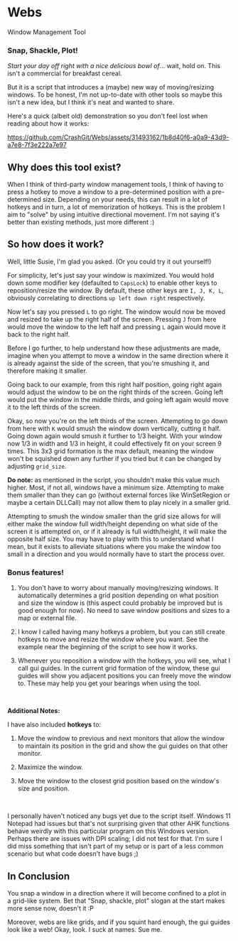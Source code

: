 # Webs
Window Management Tool

### Snap, Shackle, Plot!

*Start your day off right with a nice delicious bowl of*... wait, hold on. This isn't a commercial for breakfast cereal.

But it is a script that introduces a (maybe) new way of moving/resizing windows. To be honest, I'm not up-to-date with other tools so maybe this isn't a new idea, but I think it's neat and wanted to share.

Here's a quick (albeit old) demonstration so you don't feel lost when reading about how it works:

https://github.com/CrashGit/Webs/assets/31493162/1b8d40f6-a0a9-43d9-a7e8-7f3e222a7e97



## Why does this tool exist?

When I think of third-party window management tools, I think of having to press a hotkey to move a window to a pre-determined position with a pre-determined size. Depending on your needs, this can result in a lot of hotkeys and in turn, a lot of memorization of hotkeys. This is the problem I aim to "solve" by using intuitive directional movement. I'm not saying it's better than existing methods, just more different :)


## So how does it work?

Well, little Susie, I'm glad you asked. (Or you could try it out yourself!)

For simplicity, let's just say your window is maximized. You would hold down some modifier key (defaulted to `CapsLock`) to enable other keys to reposition/resize the window. By default, these other keys are `I, J, K, L`, obviously correlating to directions `up left down right` respectively.

Now let's say you pressed `L` to go right. The window would now be moved and resized to take up the right half of the screen. Pressing `J` from here would move the window to the left half and pressing `L` again would move it back to the right half.

Before I go further, to help understand how these adjustments are made, imagine when you attempt to move a window in the same direction where it is already against the side of the screen, that you're smushing it, and therefore making it smaller.

Going back to our example, from this right half position, going right again would adjust the window to be on the right thirds of the screen. Going left would put the window in the middle thirds, and going left again would move it to the left thirds of the screen.

Okay, so now you're on the left thirds of the screen. Attempting to go down from here with `K` would smush the window down vertically, cutting it half. Going down again would smush it further to 1/3 height. With your window now 1/3 in width and 1/3 in height, it could effectively fit on your screen 9 times. This 3x3 grid formation is the max default, meaning the window won't be squished down any further if you tried but it can be changed by adjusting `grid_size`.

**Do note:** as mentioned in the script, you shouldn't make this value much higher. Most, if not all, windows have a minimum size. Attempting to make them smaller than they can go (without external forces like WinSetRegion or maybe a certain DLLCall) may not allow them to play nicely in a smaller grid.

Attempting to smush the window smaller than the grid size allows for will either make the window full width/height depending on what side of the screen it is attempted on, or if it already is full width/height, it will make the opposite half size. You may have to play with this to understand what I mean, but it exists to alleviate situations where you make the window too small in a direction and you would normally have to start the process over.



### Bonus features!


1. You don't have to worry about manually moving/resizing windows. It automatically determines a grid position depending on what position and size the window is (this aspect could probably be improved but is good enough for now). No need to save window positions and sizes to a map or external file.

2. I know I called having many hotkeys a problem, but you can still create hotkeys to move and resize the window where you want. See the example near the beginning of the script to see how it works.

3. Whenever you reposition a window with the hotkeys, you will see, what I call gui guides. In the current grid formation of the window, these gui guides will show you adjacent positions you can freely move the window to. These may help you get your bearings when using the tool.

&nbsp;

**Additional Notes:**

I have also included **hotkeys** to:

1. Move the window to previous and next monitors that allow the window to maintain its position in the grid and show the gui guides on that other monitor.

2. Maximize the window.

3. Move the window to the closest grid position based on the window's size and position.

&nbsp;

I personally haven't noticed any bugs yet due to the script itself. Windows 11 Notepad had issues but that's not surprising given that other AHK functions behave weirdly with this particular program on this Windows version. Perhaps there are issues with DPI scaling; I did not test for that. I'm sure I did miss something that isn't part of my setup or is part of a less common scenario but what code doesn't have bugs ;)

## In Conclusion

You snap a window in a direction where it will become confined to a plot in a grid-like system. Bet that "Snap, shackle, plot" slogan at the start makes more sense now, doesn't it :P

Moreover, webs are like grids, and if you squint hard enough, the gui guides look like a web! Okay, look. I suck at names. Sue me.
